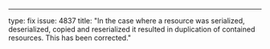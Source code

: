 ---
type: fix
issue: 4837
title: "In the case where a resource was serialized, deserialized, copied and reserialized it resulted in duplication of contained resources. This has been corrected."
